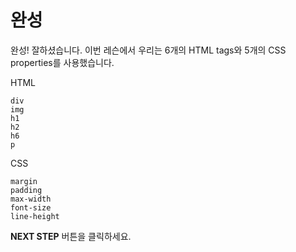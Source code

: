 # 완성
완성! 잘하셨습니다. 이번 레슨에서 우리는 6개의 HTML tags와 5개의 CSS properties를 사용했습니다.  

HTML
```
div
img
h1
h2
h6
p
```

CSS
```
margin
padding
max-width
font-size
line-height
```



**NEXT STEP** 버튼을 클릭하세요.
